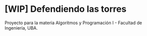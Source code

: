 # [WIP] Defendiendo las torres
Proyecto para la materia Algoritmos y Programación I - Facultad de Ingeniería, UBA.
